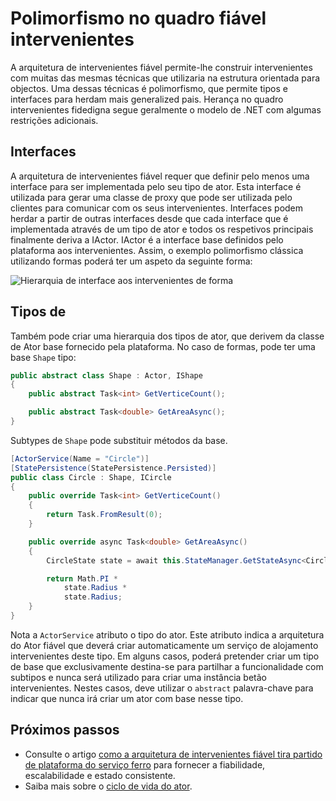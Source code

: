 <properties
   pageTitle="Polimorfismo no quadro intervenientes fiável | Microsoft Azure"
   description="Crie hierarquias de .NET interfaces e de tipos no quadro intervenientes fiável para reutilizar funcionalidades e definições de API."
   services="service-fabric"
   documentationCenter=".net"
   authors="seanmck"
   manager="timlt"
   editor="vturecek"/>

<tags
   ms.service="service-fabric"
   ms.devlang="dotnet"
   ms.topic="article"
   ms.tgt_pltfrm="NA"
   ms.workload="NA"
   ms.date="07/07/2016"
   ms.author="seanmck"/>

# <a name="polymorphism-in-the-reliable-actors-framework"></a>Polimorfismo no quadro fiável intervenientes

A arquitetura de intervenientes fiável permite-lhe construir intervenientes com muitas das mesmas técnicas que utilizaria na estrutura orientada para objectos. Uma dessas técnicas é polimorfismo, que permite tipos e interfaces para herdam mais generalized pais. Herança no quadro intervenientes fidedigna segue geralmente o modelo de .NET com algumas restrições adicionais.

## <a name="interfaces"></a>Interfaces

A arquitetura de intervenientes fiável requer que definir pelo menos uma interface para ser implementada pelo seu tipo de ator. Esta interface é utilizada para gerar uma classe de proxy que pode ser utilizada pelo clientes para comunicar com os seus intervenientes. Interfaces podem herdar a partir de outras interfaces desde que cada interface que é implementada através de um tipo de ator e todos os respetivos principais finalmente deriva a IActor. IActor é a interface base definidos pelo plataforma aos intervenientes. Assim, o exemplo polimorfismo clássica utilizando formas poderá ter um aspeto da seguinte forma:

![Hierarquia de interface aos intervenientes de forma][shapes-interface-hierarchy]


## <a name="types"></a>Tipos de

Também pode criar uma hierarquia dos tipos de ator, que derivem da classe de Ator base fornecido pela plataforma. No caso de formas, pode ter uma base `Shape` tipo:

```csharp
public abstract class Shape : Actor, IShape
{
    public abstract Task<int> GetVerticeCount();

    public abstract Task<double> GetAreaAsync();
}
```

Subtypes de `Shape` pode substituir métodos da base.

```csharp
[ActorService(Name = "Circle")]
[StatePersistence(StatePersistence.Persisted)]
public class Circle : Shape, ICircle
{
    public override Task<int> GetVerticeCount()
    {
        return Task.FromResult(0);
    }

    public override async Task<double> GetAreaAsync()
    {
        CircleState state = await this.StateManager.GetStateAsync<CircleState>("circle");

        return Math.PI *
            state.Radius *
            state.Radius;
    }
}
```

Nota a `ActorService` atributo o tipo do ator. Este atributo indica a arquitetura do Ator fiável que deverá criar automaticamente um serviço de alojamento intervenientes deste tipo. Em alguns casos, poderá pretender criar um tipo de base que exclusivamente destina-se para partilhar a funcionalidade com subtipos e nunca será utilizado para criar uma instância betão intervenientes. Nestes casos, deve utilizar o `abstract` palavra-chave para indicar que nunca irá criar um ator com base nesse tipo.


## <a name="next-steps"></a>Próximos passos

- Consulte o artigo [como a arquitetura de intervenientes fiável tira partido de plataforma do serviço ferro](service-fabric-reliable-actors-platform.md) para fornecer a fiabilidade, escalabilidade e estado consistente.
- Saiba mais sobre o [ciclo de vida do ator](service-fabric-reliable-actors-lifecycle.md).

<!-- Image references -->

[shapes-interface-hierarchy]: ./media/service-fabric-reliable-actors-polymorphism/Shapes-Interface-Hierarchy.png

